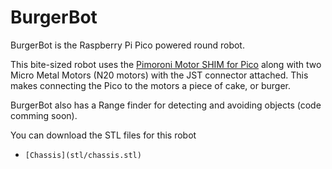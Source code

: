 # BurgerBot
BurgerBot is the Raspberry Pi Pico powered round robot. 

This bite-sized robot uses the [Pimoroni Motor SHIM for Pico](https://www.pimoroni.com/motorshim) along with two Micro Metal Motors (N20 motors) with the JST connector attached. This makes connecting the Pico to the motors a piece of cake, or burger. 

BurgerBot also has a Range finder for detecting and avoiding objects (code comming soon).

You can download the STL files for this robot

- `[Chassis](stl/chassis.stl)`